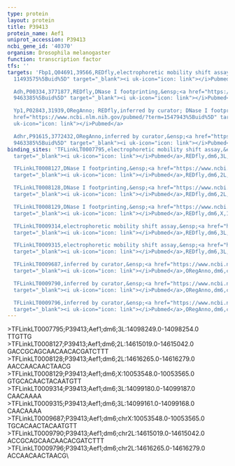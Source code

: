 ```yaml
---
type: protein
layout: protein
title: P39413
protein_name: Aef1
uniprot_accession: P39413
ncbi_gene_id: '40370'
organism: Drosophila melanogaster
function: transcription factor
tfs: ''
targets: 'Fbp1,Q04691,39566,REDfly,electrophoretic mobility shift assay,&ensp;<a href="https://www.ncbi.nlm.nih.gov/pubmed/?term=8293980;
  11493575%5Buid%5D" target="_blank"><i uk-icon="icon: link"></i>Pubmed</a>

  Adh,P00334,3771877,REDfly,DNase I footprinting,&ensp;<a href="https://www.ncbi.nlm.nih.gov/pubmed/?term=1547943;
  9463385%5Buid%5D" target="_blank"><i uk-icon="icon: link"></i>Pubmed</a>

  Yp1,P02843,31939,ORegAnno; REDfly,inferred by curator; DNase I footprinting,&ensp;<a
  href="https://www.ncbi.nlm.nih.gov/pubmed/?term=1547943%5Buid%5D" target="_blank"><i
  uk-icon="icon: link"></i>Pubmed</a>

  Adhr,P91615,3772432,ORegAnno,inferred by curator,&ensp;<a href="https://www.ncbi.nlm.nih.gov/pubmed/?term=1547943;
  9463385%5Buid%5D" target="_blank"><i uk-icon="icon: link"></i>Pubmed</a>'
binding_sites: 'TFLinkLT0007795,electrophoretic mobility shift assay,&ensp;<a href="https://www.ncbi.nlm.nih.gov/pubmed/?term=11493575%5Buid%5D"
  target="_blank"><i uk-icon="icon: link"></i>Pubmed</a>,REDfly,dm6,3L,14098249,14098254,-

  TFLinkLT0008127,DNase I footprinting,&ensp;<a href="https://www.ncbi.nlm.nih.gov/pubmed/?term=1547943%5Buid%5D"
  target="_blank"><i uk-icon="icon: link"></i>Pubmed</a>,REDfly,dm6,2L,14615019,14615042,-

  TFLinkLT0008128,DNase I footprinting,&ensp;<a href="https://www.ncbi.nlm.nih.gov/pubmed/?term=9463385%5Buid%5D"
  target="_blank"><i uk-icon="icon: link"></i>Pubmed</a>,REDfly,dm6,2L,14616265,14616279,-

  TFLinkLT0008129,DNase I footprinting,&ensp;<a href="https://www.ncbi.nlm.nih.gov/pubmed/?term=1547943%5Buid%5D"
  target="_blank"><i uk-icon="icon: link"></i>Pubmed</a>,REDfly,dm6,X,10053548,10053565,-

  TFLinkLT0009314,electrophoretic mobility shift assay,&ensp;<a href="https://www.ncbi.nlm.nih.gov/pubmed/?term=8293980%5Buid%5D"
  target="_blank"><i uk-icon="icon: link"></i>Pubmed</a>,REDfly,dm6,3L,14099180,14099187,-

  TFLinkLT0009315,electrophoretic mobility shift assay,&ensp;<a href="https://www.ncbi.nlm.nih.gov/pubmed/?term=8293980%5Buid%5D"
  target="_blank"><i uk-icon="icon: link"></i>Pubmed</a>,REDfly,dm6,3L,14099161,14099168,-

  TFLinkLT0009687,inferred by curator,&ensp;<a href="https://www.ncbi.nlm.nih.gov/pubmed/?term=1547943%5Buid%5D"
  target="_blank"><i uk-icon="icon: link"></i>Pubmed</a>,ORegAnno,dm6,chrX,10053548,10053565,+

  TFLinkLT0009790,inferred by curator,&ensp;<a href="https://www.ncbi.nlm.nih.gov/pubmed/?term=1547943%5Buid%5D"
  target="_blank"><i uk-icon="icon: link"></i>Pubmed</a>,ORegAnno,dm6,chr2L,14615019,14615042,+

  TFLinkLT0009796,inferred by curator,&ensp;<a href="https://www.ncbi.nlm.nih.gov/pubmed/?term=9463385%5Buid%5D"
  target="_blank"><i uk-icon="icon: link"></i>Pubmed</a>,ORegAnno,dm6,chr2L,14616265,14616279,+'
---
```

\>TFLinkLT0007795;P39413;Aef1;dm6;3L:14098249.0-14098254.0\TTGTTG\\>TFLinkLT0008127;P39413;Aef1;dm6;2L:14615019.0-14615042.0\GACCGCAGCAACAACACGATCTTT\\>TFLinkLT0008128;P39413;Aef1;dm6;2L:14616265.0-14616279.0\AACCAACAACTAACG\\>TFLinkLT0008129;P39413;Aef1;dm6;X:10053548.0-10053565.0\GTGCACAACTACAATGTT\\>TFLinkLT0009314;P39413;Aef1;dm6;3L:14099180.0-14099187.0\CAACAAAA\\>TFLinkLT0009315;P39413;Aef1;dm6;3L:14099161.0-14099168.0\CAACAAAA\\>TFLinkLT0009687;P39413;Aef1;dm6;chrX:10053548.0-10053565.0\TGCACAACTACAATGTT\\>TFLinkLT0009790;P39413;Aef1;dm6;chr2L:14615019.0-14615042.0\ACCGCAGCAACAACACGATCTTT\\>TFLinkLT0009796;P39413;Aef1;dm6;chr2L:14616265.0-14616279.0\ACCAACAACTAACG\